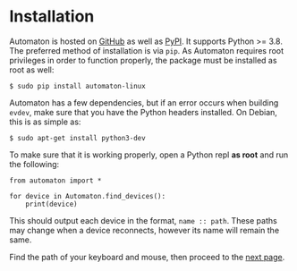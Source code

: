 # Installation

Automaton is hosted on [GitHub](https://www.github.com/Abdul-Muiz-Iqbal/Automaton) as well as [PyPI](https://pypi.org/project/automaton-linux/). It supports Python >= 3.8. The preferred method of installation is via `pip`. As Automaton requires root privileges in order to function properly, the package must be installed as root as well:  
```
$ sudo pip install automaton-linux
```
Automaton has a few dependencies, but if an error occurs when building `evdev`, make sure that you have the Python headers installed. On Debian, this is as simple as:  
```
$ sudo apt-get install python3-dev
```
To make sure that it is working properly, open a Python repl **as root** and run the following:
```python3
from automaton import *

for device in Automaton.find_devices():
    print(device)
```
This should output each device in the format, ```name :: path```. These paths may change when a device reconnects, however its name will remain the same.

Find the path of your keyboard and mouse, then proceed to the [next page](quickstart.md).